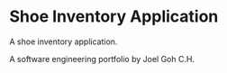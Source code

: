 # Shoe Inventory Application
A shoe inventory application.

A software engineering portfolio by Joel Goh C.H.
